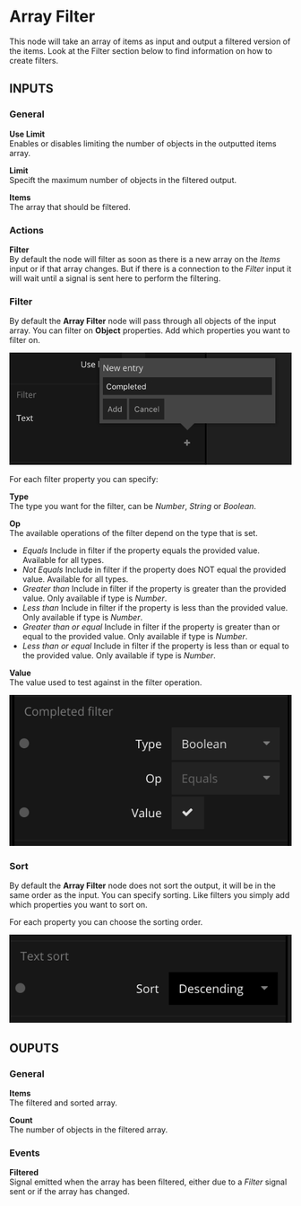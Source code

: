 # Array Filter

This node will take an array of items as input and output a filtered version of the items. Look at the Filter section below to find information on how to create filters.

## INPUTS

### General

**Use Limit**  
Enables or disables limiting the number of objects in the outputted items array.

**Limit**  
Specift the maximum number of objects in the filtered output.

**Items**  
The array that should be filtered.

### Actions

**Filter**  
By default the node will filter as soon as there is a new array on the _Items_ input or if that array changes. But if there is a connection to the _Filter_ input it will wait until a signal is sent here to perform the filtering.

### Filter

By default the **Array Filter** node will pass through all objects of the input array. You can filter on **Object** properties. Add which properties you want to filter on.

![](collection-filter.png ':class=img-size-m')

For each filter property you can specify:

**Type**  
The type you want for the filter, can be _Number_, _String_ or _Boolean_.

**Op**  
The available operations of the filter depend on the type that is set.

- _Equals_ Include in filter if the property equals the provided value. Available for all types.
- _Not Equals_ Include in filter if the property does NOT equal the provided value. Available for all types.
- _Greater than_ Include in filter if the property is greater than the provided value. Only available if type is _Number_.
- _Less than_ Include in filter if the property is less than the provided value. Only available if type is _Number_.
- _Greater than or equal_ Include in filter if the property is greater than or equal to the provided value. Only available if type is _Number_.
- _Less than or equal_ Include in filter if the property is less than or equal to the provided value. Only available if type is _Number_.

**Value**  
The value used to test against in the filter operation.

![](collection-filter-2.png ':class=img-size-m')

### Sort

By default the **Array Filter** node does not sort the output, it will be in the same order as the input. You can specify sorting. Like filters you simply add which properties you want to sort on.

For each property you can choose the sorting order.

![](collection-sort.png ':class=img-size-m')

## OUPUTS

### General

**Items**  
The filtered and sorted array.

**Count**  
The number of objects in the filtered array.

### Events

**Filtered**  
Signal emitted when the array has been filtered, either due to a _Filter_ signal sent or if the array has changed.
